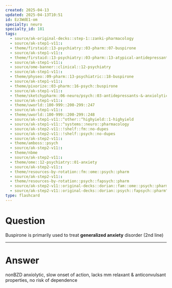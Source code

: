 ```yaml
---
created: 2025-04-13
updated: 2025-04-13T10:51
id: Ez3WdE1-om
specialty: neuro
specialty_id: 181
tags:
  - source/ak-original-decks::step-1::zanki-pharmacology
  - source/ak-step1-v11::
  - theme/firstaid::13-psychiatry::03-pharm::07-buspirone
  - source/ak-step1-v11::
  - theme/firstaid::13-psychiatry::03-pharm::13-atypical-antidepressants
  - source/ak-step1-v11::
  - source/ome-banner::clinical::12-psychiatry
  - source/ak-step1-v11::
  - theme/physeo::09-pharm::13-psychiatric::18-buspirone
  - source/ak-step1-v11::
  - theme/pixorize::03-pharm::16-psych::buspirone
  - source/ak-step1-v11::
  - theme/sketchypharm::06-neuro/psych::03-antidepressants-&-anxiolytics::04-bupropion,-mirtazapine,-trazodone
  - source/ak-step1-v11::
  - theme/uworld::100-999::200-299::247
  - source/ak-step1-v11::
  - theme/uworld::100-999::200-299::248
  - source/ak-step1-v11::^other::^highyield::1-highyield
  - source/ak-step1-v11::^systems::neuro::pharmacology
  - source/ak-step2-v11::!shelf::fm::no-dupes
  - source/ak-step2-v11::!shelf::psych::no-dupes
  - source/ak-step2-v11::
  - theme/amboss::psych
  - source/ak-step2-v11::
  - theme/nbme
  - source/ak-step2-v11::
  - theme/ome::12-psychiatry::01-anxiety
  - source/ak-step2-v11::
  - theme/resources-by-rotation::fm::ome::psych::pharm
  - source/ak-step2-v11::
  - theme/resources-by-rotation::psych::fapsych::pharm
  - source/ak-step2-v11::original-decks::dorian::fam::ome::psych::pharm
  - source/ak-step2-v11::original-decks::dorian::psych::fapsych::pharm"
type: flashcard
---
```


# Question
Buspirone is primarily used to treat **generalized anxiety** disorder (2nd line)

---

# Answer
nonBZD anxiolytic, slow onset of action, lacks mm relaxant & anticonvulsant properties, no risk of dependence
